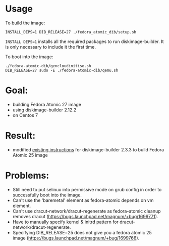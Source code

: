 # Usage

To build the image:

	INSTALL_DEPS=1 DIB_RELEASE=27 ./fedora_atomic_dib/setup.sh

`INSTALL DEPS=1` installs all the required packages to run diskimage-builder. It is only necessary to include it the first time.

To boot into the image:

	./fedora-atomic-dib/gencloudinitiso.sh
	DIB_RELEASE=27 sudo -E ./fedora-atomic-dib/qemu.sh

# Goal:
- building Fedora Atomic 27 image
- using diskimage-builder 2.12.2
- on Centos 7

# Result:
- modified [existing instructions][existing] for diskimage-builder 2.3.3 to build Fedora Atomic 25 image

# Problems:
- Still need to put selinux into permissive mode on grub config in order to successfully boot into the image.
- Can't use the 'baremetal' element as fedora-atomic depends on vm element.
- Can't use dracut-network/dracut-regenerate as fedora-atomic cleanup removes dracut (https://bugs.launchpad.net/magnum/+bug/1699771).
- Have to manually specify kernel & initrd pattern for dracut-network/dracut-regenerate.
- Specifying DIB_RELEASE=25 does not give you a fedora atomic 25 image (https://bugs.launchpad.net/magnum/+bug/1699766).

[existing]: http://paste.openstack.org/show/613376 
